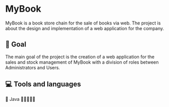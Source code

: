 # MyBook
MyBook is a book store chain for the sale of books via web.
The project is about the design and implementation of a web application for the company.

## 🎯 Goal
The main goal of the project is the creation of a web application for the sales and stock management of MyBook with a division of roles between Administrators and Users.

## 💻 Tools and languages 
🔴 Java
🔴🔴🔴🔴🔴
